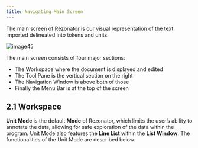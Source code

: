 ```yaml
---
title: Navigating Main Screen
---
```

The main screen of Rezonator is our visual representation of the text imported delineated into tokens and units. 

![image45](https://user-images.githubusercontent.com/34769184/132994278-f4c43f7d-36f2-4c4b-a626-cf16ab463f9e.png)

The main screen consists of four major sections:
  * The Workspace where the document is displayed and edited
  * The Tool Pane is the vertical section on the right
  * The Navigation Window is above both of those
  * Finally the Menu Bar is at the top of the screen


## 2.1 Workspace 

**Unit Mode** is the default **Mode** of Rezonator, which limits the user’s ability to annotate the data, allowing for safe exploration of the data within the program. Unit Mode also features the **Line List** within the **List Window**. The functionalities of the Unit Mode are described below.
